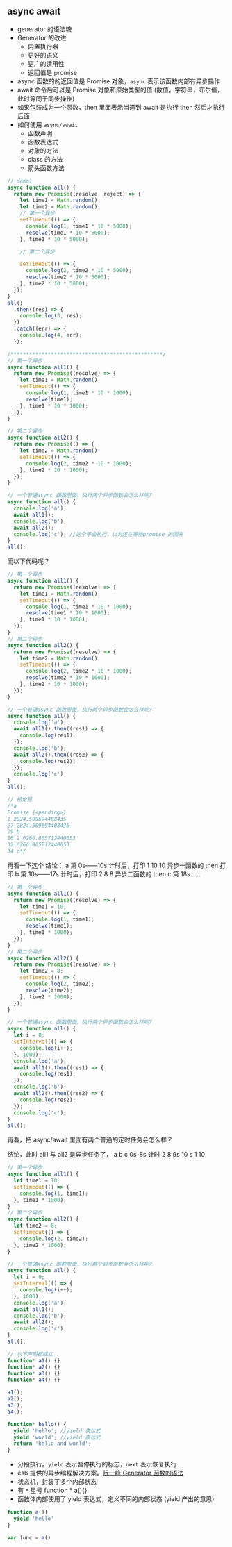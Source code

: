 ## async await

- generator 的语法糖
- Generator 的改进
    - 内置执行器
    - 更好的语义
    - 更广的适用性
    - 返回值是 promise
- async 函数的的返回值是 Promise 对象，`async` 表示该函数内部有异步操作
- await 命令后可以是 Promise 对象和原始类型的值 (数值，字符串，布尔值，此时等同于同步操作)
- 如果包装成为一个函数，then 里面表示当遇到 await 是执行 then 然后才执行后面
- 如何使用 `async/await`
    - 函数声明
    - 函数表达式
    - 对象的方法
    - class 的方法
    - 箭头函数方法

```js
// demo1
async function all() {
  return new Promise((resolve, reject) => {
    let time1 = Math.random();
    let time2 = Math.random();
    // 第一个异步
    setTimeout(() => {
      console.log(1, time1 * 10 * 5000);
      resolve(time1 * 10 * 5000);
    }, time1 * 10 * 5000);

    // 第二个异步

    setTimeout(() => {
      console.log(2, time2 * 10 * 5000);
      resolve(time2 * 10 * 5000);
    }, time2 * 10 * 5000);
  });
}
all()
  .then((res) => {
    console.log(3, res);
  })
  .catch((err) => {
    console.log(4, err);
  });

/*************************************************/
// 第一个异步
async function all1() {
  return new Promise((resolve) => {
    let time1 = Math.random();
    setTimeout(() => {
      console.log(1, time1 * 10 * 1000);
      resolve(time1);
    }, time1 * 10 * 1000);
  });
}

// 第二个异步
async function all2() {
  return new Promise(() => {
    let time2 = Math.random();
    setTimeout(() => {
      console.log(2, time2 * 10 * 1000);
    }, time2 * 10 * 1000);
  });
}

// 一个普通async 函数里面，执行两个异步函数会怎么样呢?
async function all() {
  console.log('a');
  await all1();
  console.log('b');
  await all2();
  console.log('c'); //这个不会执行，以为还在等待promise 的回来
}
all();
```

而以下代码呢？

```js
// 第一个异步
async function all1() {
  return new Promise((resolve) => {
    let time1 = Math.random();
    setTimeout(() => {
      console.log(1, time1 * 10 * 1000);
      resolve(time1 * 10 * 1000);
    }, time1 * 10 * 1000);
  });
}
// 第二个异步
async function all2() {
  return new Promise((resolve) => {
    let time2 = Math.random();
    setTimeout(() => {
      console.log(2, time2 * 10 * 1000);
      resolve(time2 * 10 * 1000);
    }, time2 * 10 * 1000);
  });
}

// 一个普通async 函数里面，执行两个异步函数会怎么样呢?
async function all() {
  console.log('a');
  await all1().then((res1) => {
    console.log(res1);
  });
  console.log('b');
  await all2().then((res2) => {
    console.log(res2);
  });
  console.log('c');
}
all();

// 结论是
/*a
Promise {<pending>}
1 2824.509694408435
27 2824.509694408435
29 b
16 2 6266.805712440053
32 6266.805712440053
34 c*/
```

再看一下这个
结论：
a
第 0s——10s 计时后，打印 1 10
10 异步一函数的 then
打印 b
第 10s——17s 计时后，打印 2 8
8 异步二函数的 then
c
第 18s……

```js
// 第一个异步
async function all1() {
  return new Promise((resolve) => {
    let time1 = 10;
    setTimeout(() => {
      console.log(1, time1);
      resolve(time1);
    }, time1 * 1000);
  });
}
// 第二个异步
async function all2() {
  return new Promise((resolve) => {
    let time2 = 8;
    setTimeout(() => {
      console.log(2, time2);
      resolve(time2);
    }, time2 * 1000);
  });
}

// 一个普通async 函数里面，执行两个异步函数会怎么样呢?
async function all() {
  let i = 0;
  setInterval(() => {
    console.log(i++);
  }, 1000);
  console.log('a');
  await all1().then((res1) => {
    console.log(res1);
  });
  console.log('b');
  await all2().then((res2) => {
    console.log(res2);
  });
  console.log('c');
}
all();
```

再看，把 async/await 里面有两个普通的定时任务会怎么样？

结论，此时 all1 与 all2 是异步任务了，
a
b
c
0s-8s 计时
2 8
9s
10 s
1 10

```js
// 第一个异步
async function all1() {
  let time1 = 10;
  setTimeout(() => {
    console.log(1, time1);
  }, time1 * 1000);
}
// 第二个异步
async function all2() {
  let time2 = 8;
  setTimeout(() => {
    console.log(2, time2);
  }, time2 * 1000);
}

// 一个普通async 函数里面，执行两个异步函数会怎么样呢?
async function all() {
  let i = 0;
  setInterval(() => {
    console.log(i++);
  }, 1000);
  console.log('a');
  await all1();
  console.log('b');
  await all2();
  console.log('c');
}
all();
```

```js
// 以下声明都成立
function* a1() {}
function* a2() {}
function* a3() {}
function* a4() {}

a1();
a2();
a3();
a4();

function* hello() {
  yield 'hello'; //yield 表达式
  yield 'world'; //yield 表达式
  return 'hello and world';
}
```

- 分段执行。`yield` 表示暂停执行的标志，`next` 表示恢复执行
- es6 提供的异步编程解决方案。[阮一峰 Generator 函数的语法](http://es6.ruanyifeng.com/#docs/generator)
- 状态机，封装了多个内部状态
- 有 `*` 星号 function \* a(){}
- 函数体内部使用了 yield 表达式，定义不同的内部状态 (yield 产出的意思)

```js
function a(){
  yield 'hello'
}

var func = a()
```